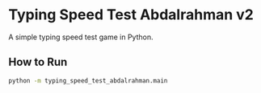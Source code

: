 # Typing Speed Test Abdalrahman v2

A simple typing speed test game in Python.

## How to Run

```bash
python -m typing_speed_test_abdalrahman.main
